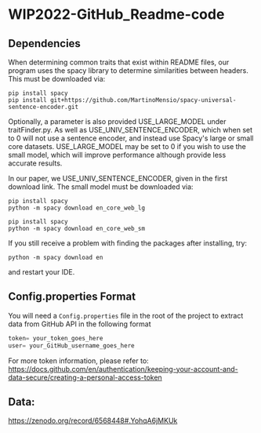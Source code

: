 # WIP2022-GitHub_Readme-code
## Dependencies
When determining common traits that exist within README files, our program uses the spacy library to determine
similarities between headers. This must be downloaded via:

    pip install spacy
    pip install git+https://github.com/MartinoMensio/spacy-universal-sentence-encoder.git

Optionally, a parameter is also provided USE_LARGE_MODEL under traitFinder.py.
As well as USE_UNIV_SENTENCE_ENCODER, which when set to 0 will not use a sentence encoder, 
and instead use Spacy's large or small core datasets.
USE_LARGE_MODEL may be set to 0 if you wish to use the small model, which will improve performance although provide less accurate results.

In our paper, we USE_UNIV_SENTENCE_ENCODER, given in the first download link.
The small model must be downloaded via:

    pip install spacy
    python -m spacy download en_core_web_lg

    pip install spacy
    python -m spacy download en_core_web_sm

If you still receive a problem with finding the packages after installing, try:

    python -m spacy download en

and restart your IDE.

## Config.properties Format
You will need a `Config.properties` file in the root of the project to extract data from GitHub API in the following format
```python
token= your_token_goes_here
user= your_GitHub_username_goes_here
```
For more token information, please refer to: https://docs.github.com/en/authentication/keeping-your-account-and-data-secure/creating-a-personal-access-token

## Data:
https://zenodo.org/record/6568448#.YohqA6jMKUk
